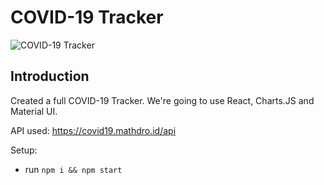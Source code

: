 # COVID-19 Tracker
![COVID-19 Tracker](https://ibb.co/y4gLk2q)

## Introduction
Created a full COVID-19 Tracker. We're going to use React, Charts.JS and Material UI.

API used: https://covid19.mathdro.id/api

Setup:
- run ```npm i && npm start```
